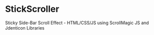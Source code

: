 # StickScroller
Sticky Side-Bar Scroll Effect - HTML/CSS/JS using ScrollMagic JS and Jdenticon Libraries
